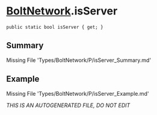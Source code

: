 # [BoltNetwork](Types/BoltNetwork.md).isServer
`public static bool isServer { get; }`
## Summary
Missing File 'Types/BoltNetwork/P/isServer_Summary.md'
## Example
Missing File 'Types/BoltNetwork/P/isServer_Example.md'

*THIS IS AN AUTOGENERATED FILE, DO NOT EDIT*
